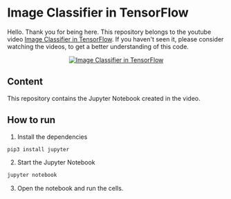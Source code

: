 # Image Classifier in TensorFlow

Hello. Thank you for being here. This repository belongs to the youtube video [Image Classifier in TensorFlow](https://youtu.be/NMiNCUt7qgw).
If you haven't seen it, please consider watching the videos, to get a better understanding of this code.


<p align="center">
  <a href="https://www.youtube.com/watch?v=NMiNCUt7qgw" target="_blank">
    <img src="http://i3.ytimg.com/vi/NMiNCUt7qgw/hqdefault.jpg" alt="Image Classifier in TensorFlow">
  </a>
</p>

## Content

This repository contains the Jupyter Notebook created in the video.

## How to run

1. Install the dependencies

```bash
pip3 install jupyter
```

2. Start the Jupyter Notebook

```bash
jupyter notebook
```

3. Open the notebook and run the cells.